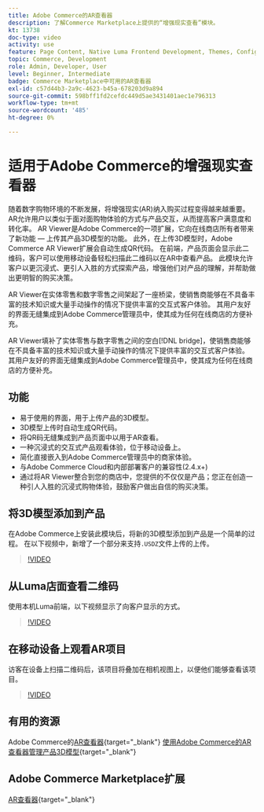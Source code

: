 ```yaml
---
title: Adobe Commerce的AR查看器
description: 了解Commerce Marketplace上提供的“增强现实查看”模块。
kt: 13738
doc-type: video
activity: use
feature: Page Content, Native Luma Frontend Development, Themes, Configuration
topic: Commerce, Development
role: Admin, Developer, User
level: Beginner, Intermediate
badge: Commerce Marketplace中可用的AR查看器
exl-id: c57d44b3-2a9c-4623-b45a-678203d9a894
source-git-commit: 598bff1fd2cefdc449d5ae3431401aec1e796313
workflow-type: tm+mt
source-wordcount: '485'
ht-degree: 0%

---
```


# 适用于Adobe Commerce的增强现实查看器

随着数字购物环境的不断发展，将增强现实(AR)纳入购买过程变得越来越重要。 AR允许用户以类似于面对面购物体验的方式与产品交互，从而提高客户满意度和转化率。
AR Viewer是Adobe Commerce的一项扩展，它向在线商店所有者带来了新功能 — 上传其产品3D模型的功能。 此外，在上传3D模型时，Adobe Commerce AR Viewer扩展会自动生成QR代码。 在前端，产品页面会显示此二维码，客户可以使用移动设备轻松扫描此二维码以在AR中查看产品。 此模块允许客户以更沉浸式、更引人入胜的方式探索产品，增强他们对产品的理解，并帮助做出更明智的购买决策。

AR Viewer在实体零售和数字零售之间架起了一座桥梁，使销售商能够在不具备丰富的技术知识或大量手动操作的情况下提供丰富的交互式客户体验。 其用户友好的界面无缝集成到Adobe Commerce管理员中，使其成为任何在线商店的方便补充。

AR Viewer填补了实体零售与数字零售之间的空白[!DNL bridge]，使销售商能够在不具备丰富的技术知识或大量手动操作的情况下提供丰富的交互式客户体验。 其用户友好的界面无缝集成到Adobe Commerce管理员中，使其成为任何在线商店的方便补充。

## 功能

- 易于使用的界面，用于上传产品的3D模型。
- 3D模型上传时自动生成QR代码。
- 将QR码无缝集成到产品页面中以用于AR查看。
- 一种沉浸式的交互式产品观看体验，位于移动设备上。
- 简化直接嵌入到Adobe Commerce管理员中的商家体验。
- 与Adobe Commerce Cloud和内部部署客户的兼容性(2.4.x+)
- 通过将AR Viewer整合到您的商店中，您提供的不仅仅是产品；您正在创造一种引人入胜的沉浸式购物体验，鼓励客户做出自信的购买决策。

## 将3D模型添加到产品

在Adobe Commerce上安装此模块后，将新的3D模型添加到产品是一个简单的过程。
在以下视频中，新增了一个部分来支持`.USDZ`文件上传的上传。

>[!VIDEO](https://video.tv.adobe.com/v/3422370?learn=on)

## 从Luma店面查看二维码

使用本机Luma前端，以下视频显示了向客户显示的方式。

>[!VIDEO](https://video.tv.adobe.com/v/3422371?learn=on)

## 在移动设备上观看AR项目

访客在设备上扫描二维码后，该项目将叠加在相机视图上，以便他们能够查看该项目。

>[!VIDEO](https://video.tv.adobe.com/v/3422372?learn=on)

## 有用的资源

Adobe Commerce的[AR查看器](https://experienceleague.adobe.com/docs/commerce-admin/catalog/products/digital-assets/product-3d-model/ar-viewer-overview.html?lang=zh-Hans){target="_blank"}
[使用Adobe Commerce的AR查看器管理产品3D模型](https://experienceleague.adobe.com/docs/commerce-admin/catalog/products/digital-assets/product-3d-model/ar-viewer-setup.html?lang=zh-Hans){target="_blank"}

## Adobe Commerce Marketplace扩展

[AR查看器](https://commercemarketplace.adobe.com/magento-module-arviewer.html){target="_blank"}
